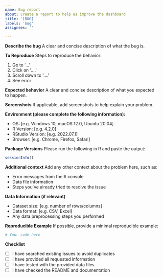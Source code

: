 ```yaml
---
name: Bug report
about: Create a report to help us improve the dashboard
title: '[BUG] '
labels: 'bug'
assignees: ''

---
```


**Describe the bug**
A clear and concise description of what the bug is.

**To Reproduce**
Steps to reproduce the behavior:
1. Go to '...'
2. Click on '....'
3. Scroll down to '....'
4. See error

**Expected behavior**
A clear and concise description of what you expected to happen.

**Screenshots**
If applicable, add screenshots to help explain your problem.

**Environment (please complete the following information):**
 - OS: [e.g. Windows 10, macOS 12.0, Ubuntu 20.04]
 - R Version: [e.g. 4.2.0]
 - RStudio Version: [e.g. 2022.07.1]
 - Browser: [e.g. Chrome, Firefox, Safari]

**Package Versions**
Please run the following in R and paste the output:
```r
sessionInfo()
```

**Additional context**
Add any other context about the problem here, such as:
- Error messages from the R console
- Data file information
- Steps you've already tried to resolve the issue

**Data Information (if relevant)**
- Dataset size: [e.g. number of rows/columns]
- Data format: [e.g. CSV, Excel]
- Any data preprocessing steps you performed

**Reproducible Example**
If possible, provide a minimal reproducible example:
```r
# Your code here
```

**Checklist**
- [ ] I have searched existing issues to avoid duplicates
- [ ] I have provided all requested information
- [ ] I have tested with the provided data files
- [ ] I have checked the README and documentation 